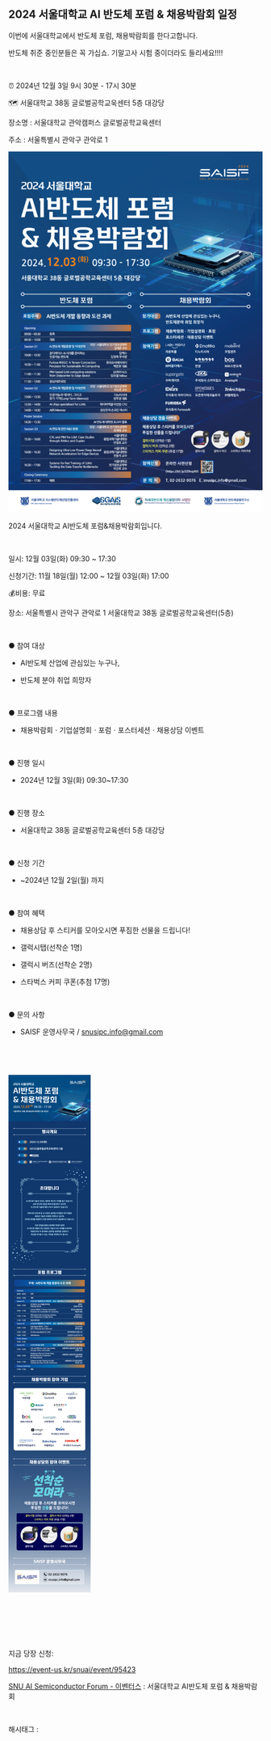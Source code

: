 ## 2024 서울대학교 AI 반도체 포럼 & 채용박람회 일정

이번에 서울대학교에서 반도체 포럼, 채용박람회를 한다고합니다.

반도체 취준 중인분들은 꼭 가십쇼. 기말고사 시험 중이더라도 들리세요!!!!

​

⏰ 2024년 12월 3일 9시 30분 - 17시 30분 

🗺️ 서울대학교 38동 글로벌공학교욱센터 5층 대강당

장소명 : 서울대학교 관악캠퍼스 글로벌공학교육센터

주소 : 서울특별시 관악구 관악로 1

![0](./asset/0.png)

2024 서울대학교 AI반도체 포럼&채용박람회입니다.

​

일시: 12월 03일(화) 09:30 ~ 17:30

신청기간: 11월 18일(월) 12:00 ~ 12월 03일(화) 17:00

💰비용: 무료

장소: 서울특별시 관악구 관악로 1 서울대학교 38동 글로벌공학교육센터(5층)

​

● 참여 대상

  - AI반도체 산업에 관심있는 누구나,

  - 반도체 분야 취업 희망자

​

● 프로그램 내용

  - 채용박람회ㆍ기업설명회ㆍ포럼ㆍ포스터세션ㆍ채용상담 이벤트

​

● 진행 일시

  - 2024년 12월 3일(화) 09:30~17:30

​

● 진행 장소

  - 서울대학교 38동 글로벌공학교육센터 5층 대강당

​

● 신청 기간

  - ~2024년 12월 2일(월) 까지

​

● 참여 혜택

  - 채용상담 후 스티커를 모아오시면 푸짐한 선물을 드립니다!

  - 갤럭시탭(선착순 1명)

  - 갤럭시 버즈(선착순 2명)

  - 스타벅스 커피 쿠폰(추첨 17명)

​

● 문의 사항

  - SAISF 운영사무국 / snusipc.info@gmail.com

​

​

![1](./asset/1.png)

​

​

​

지금 당장 신청:

https://event-us.kr/snuai/event/95423

[SNU AI Semiconductor Forum - 이벤터스](https://event-us.kr/snuai/event/95423) : 서울대학교 AI반도체 포럼 & 채용박람회

​

 해시태그 : 